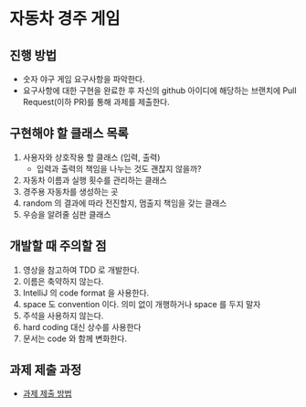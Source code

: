 # 자동차 경주 게임
## 진행 방법
* 숫자 야구 게임 요구사항을 파악한다.
* 요구사항에 대한 구현을 완료한 후 자신의 github 아이디에 해당하는 브랜치에 Pull Request(이하 PR)를 통해 과제를 제출한다.

## 구현해야 할 클래스 목록

1. 사용자와 상호작용 할 클래스 (입력, 출력)
    - 입력과 출력의 책임을 나누는 것도 괜찮지 않을까?
2. 자동차 이름과 실행 횟수를 관리하는 클래스
3. 경주용 자동차를 생성하는 곳
4. random 의 결과에 따라 전진할지, 멈출지 책임을 갖는 클래스
5. 우승을 알려줄 심판 클래스

## 개발할 때 주의할 점

1. 영상을 참고하여 TDD 로 개발한다.
2. 이름은 축약하지 않는다.
3. IntelliJ 의 code format 을 사용한다.
4. space 도 convention 이다. 의미 없이 개행하거나 space 를 두지 말자
5. 주석을 사용하지 않는다.
6. hard coding 대신 상수를 사용한다
7. 문서는 code 와 함께 변화한다.

## 과제 제출 과정
* [과제 제출 방법](https://github.com/next-step/nextstep-docs/tree/master/precourse)
